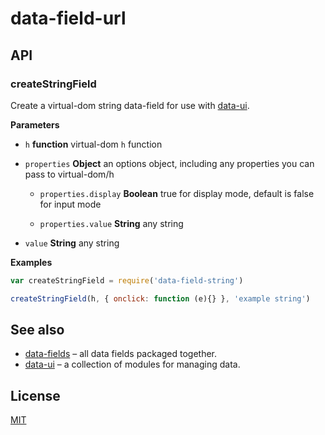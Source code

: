 # data-field-url

## API

### createStringField

Create a virtual-dom string data-field for use with [data-ui](https://github.com/editdata/data-ui).


**Parameters**

-   `h` **function** virtual-dom `h` function

-   `properties` **Object** an options object, including any properties you can pass to virtual-dom/h
    -   `properties.display` **Boolean** true for display mode, default is false for input mode

    -   `properties.value` **String** any string

-   `value` **String** any string



**Examples**

```javascript
var createStringField = require('data-field-string')

createStringField(h, { onclick: function (e){} }, 'example string')
```




## See also

-   [data-fields](https://github.com/editdata/data-fields) – all data fields packaged together.
-   [data-ui](https://github.com/editdata/data-ui) – a collection of modules for managing data.

## License

[MIT](LICENSE.md)
